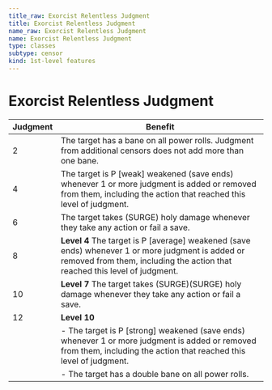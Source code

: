 ```yaml
---
title_raw: Exorcist Relentless Judgment
title: Exorcist Relentless Judgment
name_raw: Exorcist Relentless Judgment
name: Exorcist Relentless Judgment
type: classes
subtype: censor
kind: 1st-level features
---
```


# Exorcist Relentless Judgment

| Judgment | Benefit                                                                                                                                                                           |
| -------- | --------------------------------------------------------------------------------------------------------------------------------------------------------------------------------- |
| 2        | The target has a bane on all power rolls. Judgment from additional censors does not add more than one bane.                                                                       |
| 4        | The target is P \[weak\] weakened (save ends) whenever 1 or more judgment is added or removed from them, including the action that reached this level of judgment.                |
| 6        | The target takes (SURGE) holy damage whenever they take any action or fail a save.                                                                                                |
| 8        | **Level 4** The target is P \[average\] weakened (save ends) whenever 1 or more judgment is added or removed from them, including the action that reached this level of judgment. |
| 10       | **Level 7** The target takes (SURGE)(SURGE) holy damage whenever they take any action or fail a save.                                                                             |
| 12       | **Level 10**                                                                                                                                                                      |
|          | - The target is P \[strong\] weakened (save ends) whenever 1 or more judgment is added or removed from them, including the action that reached this level of judgment.            |
|          | - The target has a double bane on all power rolls.                                                                                                                                |
